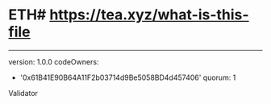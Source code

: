 # ETH# https://tea.xyz/what-is-this-file
---
version: 1.0.0
codeOwners:
  - '0x61B41E90B64A11F2b03714d9Be5058BD4d457406'
quorum: 1

Validator
